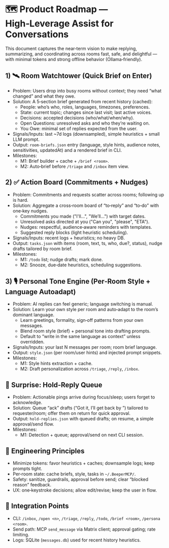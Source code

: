 # 🗺️ Product Roadmap — High‑Leverage Assist for Conversations

This document captures the near‑term vision to make replying, summarizing, and coordinating across rooms fast, safe, and delightful — with minimal tokens and strong offline behavior (Ollama‑friendly).

## 1) 🛰️ Room Watchtower (Quick Brief on Enter)

- Problem: Users drop into busy rooms without context; they need “what changed” and what they owe.
- Solution: A 5‑section brief generated from recent history (cached):
  - People: who’s who, roles, languages, timezones, preferences.
  - State: current topic; changes since last visit; last active voices.
  - Decisions: accepted decisions (who/what/when/why).
  - Open Questions: unresolved asks and who they’re waiting on.
  - You Owe: minimal set of replies expected from the user.
- Signals/Inputs: last ~7d logs (downsampled), simple heuristics + small LLM prompt.
- Output: `room-briefs.json` entry (language, style hints, audience notes, sensitivities, updatedAt) and a rendered brief in CLI.
- Milestones:
  - M1: Brief builder + cache + `/brief <room>`.
  - M2: Auto‑brief before `/triage` and `/inbox` item view.

## 2) ✅ Action Board (Commitments + Nudges)

- Problem: Commitments and requests scatter across rooms; following up is hard.
- Solution: Aggregate a cross‑room board of “to‑reply” and “to‑do” with one‑key nudges.
  - Commitments you made ("I'll…", "We’ll…") with target dates.
  - Unresolved asks directed at you ("Can you", "please", "ETA").
  - Nudges: respectful, audience‑aware reminders with templates.
  - Suggested reply blocks (light heuristic scheduling).
- Signals/Inputs: recent logs + heuristics; no heavy DB.
- Output: `tasks.json` with items (room, text, ts, who, due?, status), nudge drafts tailored by room brief.
- Milestones:
  - M1: `/todo` list; nudge drafts; mark done.
  - M2: Snooze, due‑date heuristics, scheduling suggestions.

## 3) 🎙️ Personal Tone Engine (Per‑Room Style + Language Autoadapt)

- Problem: AI replies can feel generic; language switching is manual.
- Solution: Learn your own style per room and auto‑adapt to the room’s dominant language.
  - Learn greetings, formality, sign‑off patterns from your own messages.
  - Blend room style (brief) + personal tone into drafting prompts.
  - Default to “write in the same language as context” unless overridden.
- Signals/Inputs: your last N messages per room; room brief language.
- Output: `style.json` (per room/user hints) and injected prompt snippets.
- Milestones:
  - M1: Style hints extraction + cache.
  - M2: Draft personalization across `/triage`, `/reply`, `/inbox`.

## 🎁 Surprise: Hold‑Reply Queue

- Problem: Actionable pings arrive during focus/sleep; users forget to acknowledge.
- Solution: Queue “ack” drafts (“Got it, I’ll get back by <time>”) tailored to requester/room; offer them on return for quick approval.
- Output: `hold-replies.json` with queued drafts; on resume, a simple approval/send flow.
- Milestones:
  - M1: Detection + queue; approval/send on next CLI session.

## 🧱 Engineering Principles

- Minimize tokens: favor heuristics + caches; downsample logs; keep prompts tight.
- Per‑room state: cache briefs, style, tasks in `~/.BeeperMCP/`.
- Safety: sanitize, guardrails, approval before send; clear “blocked reason” feedback.
- UX: one‑keystroke decisions; allow edit/revise; keep the user in flow.

## 🔗 Integration Points

- CLI: `/inbox`, `/open <n>`, `/triage`, `/reply`, `/todo`, `/brief <room>`, `/persona <room>`.
- Send path: MCP `send_message` via Matrix client; approval gating; rate limiting.
- Logs: SQLite (`messages.db`) used for recent history heuristics.
